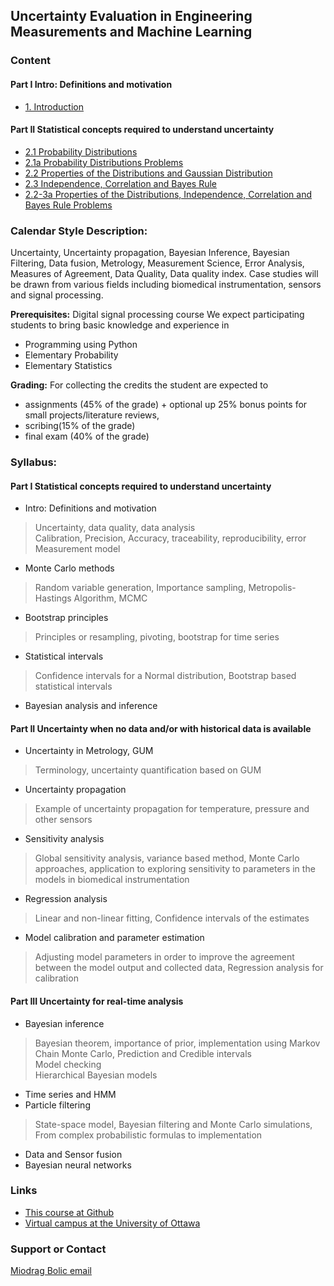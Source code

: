 ## Uncertainty Evaluation in Engineering Measurements and Machine Learning


### Content
#### Part I Intro: Definitions and motivation
* [1. Introduction](https://github.com/Health-Devices/Course-Uncertainty-Evaluation-in-Measurements-and-Machine-Learning/blob/master/1.%20Probability%20Distributions.ipynb) <br>
#### Part II Statistical concepts required to understand uncertainty
* [2.1 Probability Distributions](https://github.com/Health-Devices/Course-Uncertainty-Evaluation-in-Measurements-and-Machine-Learning/blob/master/1.%20Probability%20Distributions.ipynb) <br>
* [2.1a Probability Distributions Problems  ](https://github.com/Health-Devices/Course-Uncertainty-Evaluation-in-Measurements-and-Machine-Learning/blob/master/2.1a%20Probability%20Distributions%20Problems.ipynb) <br>
* [2.2 Properties of the Distributions and Gaussian Distribution](https://github.com/Health-Devices/Course-Uncertainty-Evaluation-in-Measurements-and-Machine-Learning/blob/master/1.%20Probability%20Distributions.ipynb) <br>
* [2.3 Independence, Correlation and Bayes Rule](https://github.com/Health-Devices/Course-Uncertainty-Evaluation-in-Measurements-and-Machine-Learning/blob/master/1.%20Probability%20Distributions.ipynb) <br>
* [2.2-3a Properties of the Distributions, Independence, Correlation and Bayes Rule Problems  ](https://github.com/Health-Devices/Course-Uncertainty-Evaluation-in-Measurements-and-Machine-Learning/blob/master/2.2-3a%20Properties%20of%20the%20Distributions,%20Independence,%20Correlation%20and%20Bayes%20Rule%20Problems.ipynb) <br>

### Calendar Style Description:
Uncertainty, Uncertainty propagation, Bayesian Inference, Bayesian Filtering, Data fusion, Metrology, Measurement Science, Error Analysis, Measures of Agreement, Data Quality, Data quality index.  Case studies will be drawn from various fields including biomedical instrumentation, sensors and signal processing.

**Prerequisites:** Digital signal processing course
We expect participating students to bring basic knowledge and experience in
* Programming using Python
* Elementary Probability
* Elementary Statistics

**Grading:** For collecting the credits the student are expected to
* assignments (45% of the grade) + optional up 25% bonus points for small projects/literature reviews,
* scribing(15% of the grade)
* final exam (40% of the grade)



### Syllabus:
#### Part I Statistical concepts required to understand uncertainty
* Intro: Definitions and motivation
>Uncertainty, data quality, data analysis <br>
Calibration, Precision, Accuracy, traceability, reproducibility, error <br>
Measurement model

* Monte Carlo methods
> Random variable generation, Importance sampling, Metropolis-Hastings Algorithm, MCMC

* Bootstrap principles
> Principles or resampling, pivoting, bootstrap for time series

* Statistical intervals
> Confidence intervals for a Normal distribution, Bootstrap based statistical intervals

* Bayesian analysis and inference

####  Part II Uncertainty when no data and/or with historical data is available
* Uncertainty in Metrology, GUM
> Terminology, uncertainty quantification based on GUM

* Uncertainty propagation
> Example of uncertainty propagation for temperature, pressure and other sensors

* 	Sensitivity analysis
> Global sensitivity analysis, variance based method, Monte Carlo approaches, application to exploring sensitivity to parameters in the models in biomedical instrumentation

* 	Regression analysis
> Linear and non-linear fitting, Confidence intervals of the estimates

* 	Model calibration and parameter estimation
> Adjusting model parameters in order to improve the agreement between the model output and collected data, Regression analysis for calibration


####  Part III Uncertainty for real-time analysis
* 	Bayesian inference
> Bayesian theorem, importance of prior, implementation using Markov Chain Monte Carlo, Prediction and Credible intervals <br>
Model checking <br>
Hierarchical Bayesian models

* 	Time series and HMM
* 	Particle filtering
> State-space model, Bayesian filtering and Monte Carlo simulations, From complex probabilistic formulas to implementation

* 	Data and Sensor fusion
* 	Bayesian neural networks



### Links

* [This course at Github](https://mbolic2.github.io/Uncertainty_Course/) <br>
* [Virtual campus at the University of Ottawa](https://idp3.uottawa.ca/idp/login.jsp?actionUrl=%2Fidp%2FAuthn%2FUserPassword)


### Support or Contact

[Miodrag Bolic email ](mailto:mbolic@site.uottawa.ca)
